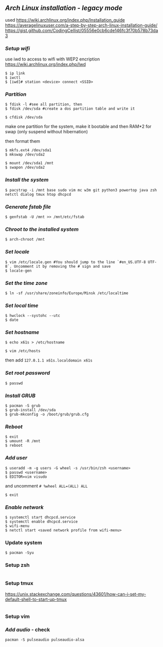 ## *Arch Linux installation - legacy mode*

used
https://wiki.archlinux.org/index.php/Installation_guide
https://averagelinuxuser.com/a-step-by-step-arch-linux-installation-guide/
https://gist.github.com/CodingCellist/05556e0cb6cde146fc3f70b578b73da3

### *Setup wifi*

use iwd to access to wifi with WEP2 encription
https://wiki.archlinux.org/index.php/Iwd

```shell
$ ip link
$ iwctl
$ [iwd]# station <device> connect <SSID>
```

### *Partition*

```shell
$ fdisk -l #see all partition, then
$ fdisk /dev/sda #create a dos partition table and write it

$ cfdisk /dev/sda
```

make one partition for the system, make it bootable and then RAM*2 for swap (only suspend without hibernation)

then format them

```shell
$ mkfs.ext4 /dev/sda1
$ mkswap /dev/sda2

$ mount /dev/sda1 /mnt
$ swapon /dev/sda2
```

### *Install the system*

```shell
$ pacstrap -i /mnt base sudo vim mc w3m git python3 powertop java zsh netctl dialog tmux htop dhcpcd
```

### *Generate fstab file*

```shell
$ genfstab -U /mnt >> /mnt/etc/fstab
```

### *Chroot to the installed system*

```shell
$ arch-chroot /mnt
```

### *Set locale*

```shell
$ vim /etc/locale.gen #You should jump to the line `#en_US.UTF-8 UTF-8`. Uncomment it by removing the # sign and save
$ locale-gen
```

### *Set the time zone*

```shell
$ ln -sf /usr/share/zoneinfo/Europe/Minsk /etc/localtime
```

### *Set local time*

```shell
$ hwclock --systohc --utc
$ date
```

### *Set hostname*

```shell
$ echo x61s > /etc/hostname

$ vim /etc/hosts
```
then add
`127.0.1.1 x61s.localdomain x61s`

### *Set root password*

```shell
$ passwd
```

### *Install GRUB*

```shell
$ pacman -S grub
$ grub-install /dev/sda
$ grub-mkconfig -o /boot/grub/grub.cfg
```

### *Reboot*

```shell
$ exit
$ umount -R /mnt
$ reboot
```

### *Add user*

```shell
$ useradd -m -g users -G wheel -s /usr/bin/zsh <username>
$ passwd <username>
$ EDITOR=vim visudo
```
and uncomment `# %wheel ALL=(ALL) ALL`

```shell
$ exit
```

### *Enable network*

```shell
$ systemctl start dhcpcd.service
$ systemctl enable dhcpcd.service
$ wifi-menu
$ netctl start <saved network profile from wifi-menu>
```

### Update system

```shell
$ pacman -Syu
```

### Setup zsh

```shell
```

### Setup tmux

https://unix.stackexchange.com/questions/43601/how-can-i-set-my-default-shell-to-start-up-tmux

```shell

```

### Setup vim

### *Add audio* - check
```shell
pacman -S pulseaudio pulseaudio-alsa
```
